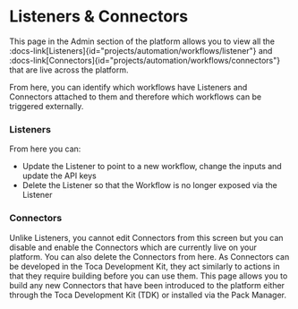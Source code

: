 # Listeners & Connectors

This page in the Admin section of the platform allows you to view all the :docs-link[Listeners]{id="projects/automation/workflows/listener"} and :docs-link[Connectors]{id="projects/automation/workflows/connectors"} that are live across the platform.

From here, you can identify which workflows have Listeners and Connectors attached to them and therefore which workflows can be triggered externally.

### Listeners

From here you can:
- Update the Listener to point to a new workflow, change the inputs and update the API keys
- Delete the Listener so that the Workflow is no longer exposed via the Listener

### Connectors

Unlike Listeners, you cannot edit Connectors from this screen but you can disable and enable the Connectors which are currently live on your platform. You can also delete the Connectors from here.
As Connectors can be developed in the Toca Development Kit, they act similarly to actions in that they require building before you can use them. This page allows you to build any new Connectors that have been introduced to the platform either through the Toca Development Kit (TDK) or installed via the Pack Manager.

